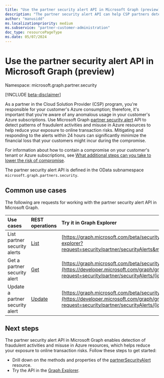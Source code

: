 ```yaml
---
title: "Use the partner security alert API in Microsoft Graph (preview)"
description: "The partner security alert API can help CSP partners detect patterns of fraudulent activities and misuse in Azure resources of their customers."
author: "manusidd"
ms.localizationpriority: medium
ms.subservice: "partner-customer-administration"
doc_type: resourcePageType
ms.date: 05/07/2024
---
```


# Use the partner security alert API in Microsoft Graph (preview)

Namespace: microsoft.graph.partner.security

[!INCLUDE [beta-disclaimer](../../includes/beta-disclaimer.md)]

As a partner in the Cloud Solution Provider (CSP) program, you're responsible for your customer's Azure consumption; therefore, it's important that you're aware of any anomalous usage in your customer's Azure subscriptions. Use Microsoft Graph [partner security alert](../resources/partner-security-partnersecurityalert.md) API to detect patterns of fraudulent activities and misuse in Azure resources to help reduce your exposure to online transaction risks. Mitigating and responding to the alerts within 24 hours can significantly minimize the financial loss that your customers might incur during the compromise.

For information about how to contain a compromise on your customer's tenant or Azure subscriptions, see [What additional steps can you take to lower the risk of compromise](/partner-center/azure-fraud-notification#what-additional-steps-can-you-take-to-lower-the-risk-of-compromise).

The partner security alert API is defined in the OData subnamespace `microsoft.graph.partners.security`.

## Common use cases

The following are requests for working with the partner security alert API in Microsoft Graph.

| Use cases   | REST operations | Try it in Graph Explorer |
|:---------------|:--------|:----------|
|List partner security alerts| [List](../api/partner-security-partnersecurityalert-list-securityalerts.md) | [https://graph.microsoft.com/beta/security/partner/securityAlerts](https://developer.microsoft.com/graph/graph-explorer?request=security/partner/securityAlerts&method=GET&version=beta&GraphUrl=https://graph.microsoft.com) |
|Get a partner security alert |[Get](../api/partner-security-partnersecurityalert-get.md)| [https://graph.microsoft.com/beta/security/partner/securityAlerts/{id}](https://developer.microsoft.com/graph/graph-explorer?request=security/partner/securityAlerts/{id}&method=GET&version=beta&GraphUrl=https://graph.microsoft.com) |
|Update a partner security alert |[Update](../api/partner-security-partnersecurityalert-update.md)| [https://graph.microsoft.com/beta/security/partner/securityAlerts/{id}](https://developer.microsoft.com/graph/graph-explorer?request=security/partner/securityAlerts/{id}&method=PATCH&version=beta&GraphUrl=https://graph.microsoft.com) |

## Next steps

The partner security alert API in Microsoft Graph enables detection of fraudulent activities and misuse in Azure resources, which helps reduce your exposure to online transaction risks. Follow these steps to get started:

- Drill down on the methods and properties of the [partnerSecurityAlert](../resources/partner-security-partnersecurityalert.md) resource.
- Try the API in the [Graph Explorer](https://developer.microsoft.com/graph/graph-explorer).
